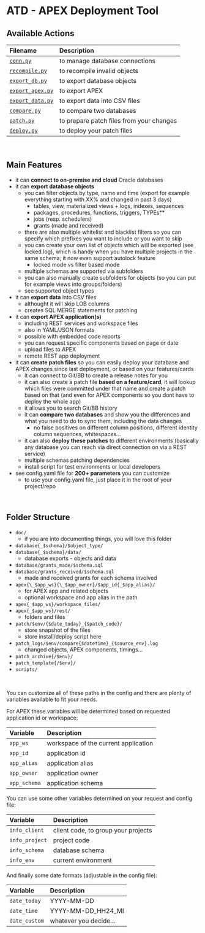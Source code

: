 # ATD - APEX Deployment Tool

## Available Actions

| Filename                                 | Description
| :--------------------------------------- | :----------
| [`conn.py`](./doc/conn.md)               | to manage database connections
| [`recompile.py`](./doc/recompile.py)     | to recompile invalid objects
| [`export_db.py`](./doc/export_db.py)     | to export database objects
| [`export_apex.py`](./doc/export_apex.py) | to export APEX
| [`export_data.py`](./doc/export_data.py) | to export data into CSV files
| [`compare.py`](./doc/compare.py)         | to compare two databases
| [`patch.py`](./doc/patch.py)             | to prepare patch files from your changes
| [`deploy.py`](./doc/deploy.py)           | to deploy your patch files

&nbsp;

## Main Features

- it can __connect to on-premise and cloud__ Oracle databases
- it can __export database objects__
    - you can filter objects by type, name and time (export for example everything starting with XX% and changed in past 3 days)
        - tables, view, materialized views + logs, indexes, sequences
        - packages, procedures, functions, triggers, TYPEs**
        - jobs (resp. schedulers)
        - grants (made and received)
    - there are also multiple whitelist and blacklist filters so you can specify which prefixes you want to include or you want to skip
    - you can create your own list of objects which will be exported (see locked.log), which is handy when you have multiple projects in the same schema; it now even support autolock feature
        - locked mode vs filter based mode
    - multiple schemas are supported via subfolders
    - you can also manually create subfolders for objects (so you can put for example views into groups/folders)
    - see supported object types
- it can __export data__ into CSV files
    - althought it will skip LOB columns
    - creates SQL MERGE statements for patching
- it can __export APEX application(s)__
    - including REST services and workspace files
    - also in YAML/JSON formats
    - possible with embedded code reports
    - you can request specific components based on page or date
    - upload files to APEX
    - remote REST app deployment
- it can __create patch files__ so you can easily deploy your database and APEX changes since last deployment, or based on your features/cards
    - it can connect to Git/BB to create a release notes for you
    - it can also create a patch file __based on a feature/card__, it will lookup which files were committed under that name and create a patch based on that (and even for APEX components so you dont have to deploy the whole app)
    - it allows you to search Git/BB history
    - it can __compare two databases__ and show you the differences and what you need to do to sync them, including the data changes
        - no false positives on different column positions, different identity column sequences, whitespaces…
    - it can also __deploy these patches__ to different environments (basically any database you can reach via direct connection on via a REST service)
    - multiple schemas patching dependencies
    - install script for test environments or local developers
- see config.yaml file for __200+ parameters__ you can customize
    - to use your config.yaml file, just place it in the root of your project/repo

&nbsp;

## Folder Structure

- `doc/`
    - if you are into documenting things, you will love this folder
- `database{_$schema}/$object_type/`
- `database{_$schema}/data/`
    - database exports - objects and data
- `database/grants_made/$schema.sql`
- `database/grants_received/$schema.sql`
    - made and received grants for each schema involved
- `apex{\_$app_ws}{\_$app_owner}/$app_id{_$app_alias}/`
    - for APEX app and related objects
    - optional workspace and app alias in the path
- `apex{_$app_ws}/workspace_files/`
- `apex{_$app_ws}/rest/`
    - folders and files
- `patch/$env/{$date_today}_{$patch_code}/`
    - store snapshot of the files
    - store install/deploy script here
- `patch_logs/$env/compare{$datetime}_{$source_env}.log`
    - changed objects, APEX components, timings...
- `patch_archive{/$env}/`
- `patch_template{/$env}/`
- `scripts/`

&nbsp;

You can customize all of these paths in the config and there are plenty of variables available to fit your needs.

For APEX these variables will be determined based on requested application id or workspace:

| Variable       | Description
| :------------- | :----------
| `app_ws`       | workspace of the current application
| `app_id`       | application id
| `app_alias`    | application alias
| `app_owner`    | application owner
| `app_schema`   | application schema

You can use some other variables determined on your request and config file:

| Variable       | Description
| :------------- | :----------
| `info_client`  | client code, to group your projects
| `info_project` | project code
| `info_schema`  | database schema
| `info_env`     | current environment

And finally some date formats (adjustable in the config file):

| Variable       | Description
| :------------- | :----------
| `date_today`   | YYYY-MM-DD
| `date_time`    | YYYY-MM-DD_HH24_MI
| `date_custom`  | whatever you decide...

&nbsp;

